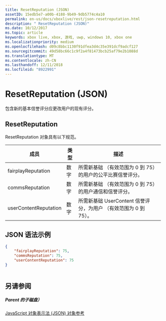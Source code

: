 ```yaml
---
title: ResetReputation (JSON)
assetID: 15edb5e7-a00b-4188-9b49-9db5774c4a10
permalink: en-us/docs/xboxlive/rest/json-resetreputation.html
description: " ResetReputation (JSON)"
ms.date: 10/12/2017
ms.topic: article
keywords: xbox live, xbox, 游戏, uwp, windows 10, xbox one
ms.localizationpriority: medium
ms.openlocfilehash: d09c8bbc1130f91dfea3d4c35e391dcf9adcf127
ms.sourcegitcommit: 49d58bc66c1c9f2a4f81473bcb25af79e2b1088d
ms.translationtype: MT
ms.contentlocale: zh-CN
ms.lasthandoff: 12/11/2018
ms.locfileid: "8922991"
---
```

# <a name="resetreputation-json"></a>ResetReputation (JSON)
包含新的基本信誉评分应更改用户的现有评分。 
<a id="ID4EN"></a>

 
## <a name="resetreputation"></a>ResetReputation
 
ResetReputation 对象具有以下规范。
 
| 成员| 类型| 描述| 
| --- | --- | --- | 
| fairplayReputation| 数字| 所需新基础 （有效范围为 0 到 75） 的用户的公平比赛信誉评分。| 
| commsReputation| 数字| 所需新基础 （有效范围为 0 到 75） 的用户通信和信誉评分。| 
| userContentReputation| 数字| 所需新基础 UserContent 信誉评分，为用户 （有效范围为 0 到 75）。| 
  
<a id="ID4E4B"></a>

 
## <a name="sample-json-syntax"></a>JSON 语法示例
 

```json
{
    "fairplayReputation": 75,
    "commsReputation": 75,
    "userContentReputation": 75
}
    
```

  
<a id="ID4EGC"></a>

 
## <a name="see-also"></a>另请参阅
 
<a id="ID4EIC"></a>

 
##### <a name="parent"></a>Parent 的子磁盘） 

[JavaScript 对象表示法 (JSON) 对象参考](atoc-xboxlivews-reference-json.md)

   